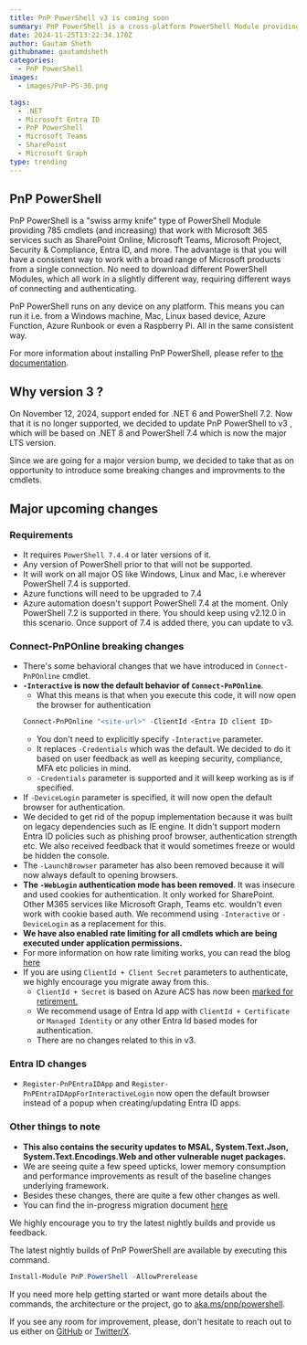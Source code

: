```yaml
---
title: PnP PowerShell v3 is coming soon
summary: PnP PowerShell is a cross-platform PowerShell Module providing over 650 cmdlets that work  with Microsoft 365 environments and more specifically SharePoint Online, Microsoft Teams, Microsoft Planner and Power Automate.
date: 2024-11-25T13:22:34.170Z
author: Gautam Sheth
githubname: gautamdsheth
categories:
  - PnP PowerShell
images:
  - images/PnP-PS-30.png

tags:
  - .NET
  - Microsoft Entra ID
  - PnP PowerShell
  - Microsoft Teams
  - SharePoint
  - Microsoft Graph
type: trending
---
```


## PnP PowerShell

PnP PowerShell is a "swiss army knife" type of PowerShell Module providing 785 cmdlets (and increasing) that work with Microsoft 365 services such as SharePoint Online, Microsoft Teams, Microsoft Project, Security & Compliance, Entra ID, and more. The advantage is that you will have a consistent way to work with a broad range of Microsoft products from a single connection. No need to download different PowerShell Modules, which all work in a slightly different way, requiring different ways of connecting and authenticating.

PnP PowerShell runs on any device on any platform. This means you can run it i.e. from a Windows machine, Mac, Linux based device, Azure Function, Azure Runbook or even a Raspberry Pi. All in the same consistent way.

For more information about installing PnP PowerShell, please refer to [the documentation](https://pnp.github.io/powershell/articles/index.html).

## Why version 3 ? 

On November 12, 2024, support ended for .NET 6 and PowerShell 7.2. Now that it is no longer supported, we decided to update PnP PowerShell to v3 , which will be based on .NET 8 and PowerShell 7.4 which is now the major LTS version.

Since we are going for a major version bump, we decided to take that as on opportunity to introduce some breaking changes and improvments to the cmdlets.

## Major upcoming changes

### Requirements

- It requires `PowerShell 7.4.4` or later versions of it.
- Any version of PowerShell prior to that will not be supported.
- It will work on all major OS like Windows, Linux and Mac, i.e wherever PowerShell 7.4 is supported.
- Azure functions will need to be upgraded to 7.4
- Azure automation doesn't support PowerShell 7.4 at the moment. Only PowerShell 7.2 is supported in there. You should keep using v2.12.0 in this scenario. Once support of 7.4 is added there, you can update to v3.

### Connect-PnPOnline breaking changes

- There's some behavioral changes that we have introduced in `Connect-PnPOnline` cmdlet.
- **`-Interactive` is now the default behavior of `Connect-PnPOnline`**. 
    - What this means is that when you execute this code, it will now open the browser for authentication
    ```powershell
    Connect-PnPOnline "<site-url>" -ClientId <Entra ID client ID>
    ```
    - You don't need to explicitly specify `-Interactive` parameter.
    - It replaces `-Credentials` which was the default. We decided to do it based on user feedback as well as keeping security, compliance, MFA etc policies in mind. 
    - `-Credentials` parameter is supported and it will keep working as is if specified.
- If `-DeviceLogin` parameter is specified, it will now open the default browser for authentication.
- We decided to get rid of the popup implementation because it was built on legacy dependencies such as IE engine. It didn't support modern Entra ID policies such as phishing proof browser, authentication strength etc. We also received feedback that it would sometimes freeze or would be hidden the console.
- The `-LaunchBrowser` parameter has also been removed because it will now always default to opening browsers.
- **The `-WebLogin` authentication mode has been removed**. It was insecure and used cookies for authentication. It only worked for SharePoint. Other M365 services like Microsoft Graph, Teams etc. wouldn't even work with cookie based auth. We recommend using `-Interactive` or `-DeviceLogin` as a replacement for this. 
- **We have also enabled rate limiting for all cmdlets which are being executed under application permissions.**
- For more information on how rate limiting works, you can read the blog [here](https://devblogs.microsoft.com/microsoft365dev/prevent-throttling-in-your-application-by-using-ratelimit-headers-in-sharepoint-online/)
- If you are using `ClientId + Client Secret` parameters to authenticate, we highly encourage you migrate away from this.    
    - `ClientId + Secret` is based on Azure ACS has now been [marked for retirement.](https://learn.microsoft.com/en-us/sharepoint/dev/sp-add-ins/retirement-announcement-for-azure-acs)
    - We recommend usage of Entra Id app with `ClientId + Certificate` or `Managed Identity` or any other Entra Id based modes for authentication.
    - There are no changes related to this in v3.

### Entra ID changes

- `Register-PnPEntraIDApp` and `Register-PnPEntraIDAppForInteractiveLogin` now open the default browser instead of a popup when creating/updating Entra ID apps.

### Other things to note

- **This also contains the security updates to MSAL, System.Text.Json, System.Text.Encodings.Web and other vulnerable nuget packages.**
- We are seeing quite a few speed upticks, lower memory consumption and performance improvements as result of the baseline changes underlying framework.
- Besides these changes, there are quite a few other changes as well. 
- You can find the in-progress migration document [here](https://github.com/pnp/powershell/blob/dev/MIGRATE-2.0-to-3.0.md)

We highly encourage you to try the latest nightly builds and provide us feedback.

The latest nightly builds of PnP PowerShell are available by executing this command.

```powershell
Install-Module PnP.PowerShell -AllowPrerelease
```

If you need more help getting started or want more details about the commands, the architecture or the project, go to [aka.ms/pnp/powershell](https://aka.ms/pnp/powershell).

If you see any room for improvement, please, don't hesitate to reach out to us either on [GitHub](https://github.com/pnp/powershell/discussions) or [Twitter/X](https://twitter.com/pnppowershell).
